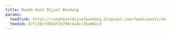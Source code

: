 ```yaml
---
title: Rumah Kost Dijual Bandung
params:
  feedlink: https://rumahkostdijualbandung.blogspot.com/feeds/posts/default?alt=rss
  feedid: 677c29cfd858f36796c5a8cc7ba601cd
---
```

